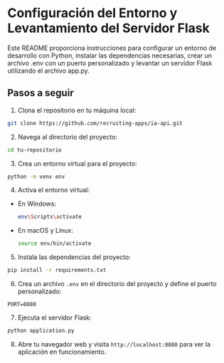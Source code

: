 # Configuración del Entorno y Levantamiento del Servidor Flask

Este README proporciona instrucciones para configurar un entorno de desarrollo con Python, instalar las dependencias necesarias, crear un archivo .env con un puerto personalizado y levantar un servidor Flask utilizando el archivo app.py.

## Pasos a seguir

1. Clona el repositorio en tu máquina local:

  ```bash
  git clone https://github.com/recruiting-apps/ia-api.git
  ```

2. Navega al directorio del proyecto:

  ```bash
  cd tu-repositorio
  ```

3. Crea un entorno virtual para el proyecto:

  ```bash
  python -m venv env
  ```

4. Activa el entorno virtual:

  - En Windows:

    ```bash
    env\Scripts\activate
    ```

  - En macOS y Linux:

    ```bash
    source env/bin/activate
    ```

5. Instala las dependencias del proyecto:

  ```bash
  pip install -r requirements.txt
  ```

6. Crea un archivo `.env` en el directorio del proyecto y define el puerto personalizado:

  ```plaintext
  PORT=8080
  ```

7. Ejecuta el servidor Flask:

  ```bash
  python application.py
  ```

8. Abre tu navegador web y visita `http://localhost:8080` para ver la aplicación en funcionamiento.
